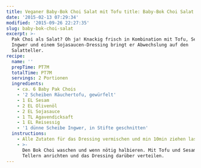 ```yaml
---
title: Veganer Baby-Bok Choi Salat mit Tofu title: Baby-Bok Choi Salat mit Tofu & Sesam Sesam
date: '2015-02-13 07:29:34'
modified: '2015-09-26 22:27:35'
slug: baby-bok-choi-salat
excerpt: >-
  Pak Choi als Salat? Oh ja! Knackig frisch in Kombination mit Tofu, Sesam,
  Ingwer und einem Sojasaucen-Dressing bringt er Abwechslung auf den
  Salatteller.
recipe:
  name: ''
  prepTime: PT7M
  totalTime: PT7M
  servings: 2 Portionen
  ingredients:
    - ca. 6 Baby Pak Chois
    - '2 Scheiben Räuchertofu, gewürfelt'
    - 1 EL Sesam
    - 2 EL Olivenöl
    - 2 EL Sojasauce
    - 1 TL Agavendicksaft
    - 1 EL Reisessig
    - '1 dünne Scheibe Ingwer, in Stifte geschnitten'
  instructions:
    - Alle Zutaten für das Dressing vermischen und min 10min ziehen lassen.
    - >-
      Den Bok Choi waschen und wenn nötig halbieren. Mit Tofu und Sesam auf zwei
      Tellern anrichten und das Dressing darüber verteilen.
---
```


